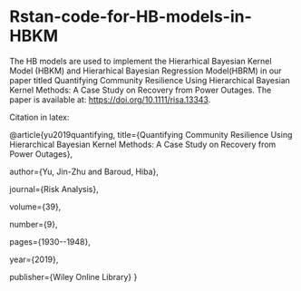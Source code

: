 # Rstan-code-for-HB-models-in-HBKM
The HB models are used to implement the Hierarhical Bayesian Kernel Model (HBKM) and Hierarhical Bayesian Regression Model(HBRM)
in our paper titled Quantifying Community Resilience Using Hierarchical Bayesian Kernel Methods: A Case Study on Recovery from Power Outages. The paper is available at: https://doi.org/10.1111/risa.13343.

Citation in latex:

@article{yu2019quantifying,
  title={Quantifying Community Resilience Using Hierarchical Bayesian Kernel Methods: A Case Study on Recovery from Power Outages},
  
  author={Yu, Jin-Zhu and Baroud, Hiba},
  
  journal={Risk Analysis},
  
  volume={39},
  
  number={9},
  
  pages={1930--1948},
  
  year={2019},
  
  publisher={Wiley Online Library}
}


